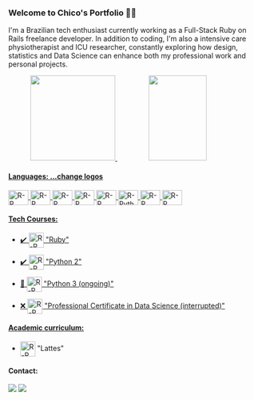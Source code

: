 ### Welcome to Chico's Portfolio 👋👋

I'm a Brazilian tech enthusiast currently working as a Full-Stack Ruby on Rails freelance developer. In addition to coding, I'm also a intensive care physiotherapist and ICU researcher, constantly exploring how design, statistics and Data Science can enhance both my professional work and personal projects. 

<div align="center">
  <a href="https://github.com/Chicoz0">
  <img height="170em" src="https://github-readme-stats.vercel.app/api?username=Chicoz0&show_icons=true&theme=tokyonight&include_all_commits=true&count_private=true"/>
  <img height="170em" width="48%" src="https://github-readme-stats.vercel.app/api/top-langs/?username=Chicoz0&layout=compact&langs_count=7&theme=tokyonight"/>
</div>


#### Languages: ...change logos
  <img align="center" alt="R-R" height="30" width="40" src="https://cdn.jsdelivr.net/gh/devicons/devicon@latest/icons/rails/rails-plain-wordmark.svg" />
  <img align="center" alt="R-R" height="30" width="40" src="https://cdn.jsdelivr.net/gh/devicons/devicon@latest/icons/ruby/ruby-original.svg" />
  <img align="center" alt="R-R" height="30" width="40" src="https://cdn.jsdelivr.net/gh/devicons/devicon@latest/icons/html5/html5-original.svg" />
  <img align="center" alt="R-R" height="30" width="40" src="https://cdn.jsdelivr.net/gh/devicons/devicon@latest/icons/css3/css3-original.svg" />
  <img align="center" alt="R-R" height="30" width="40" src="https://cdn.jsdelivr.net/gh/devicons/devicon@latest/icons/javascript/javascript-original.svg" />
  
  <img align="center" alt="R-Python" height="30" width="40" src="https://cdn.jsdelivr.net/gh/devicons/devicon/icons/python/python-original.svg" />
  <img align="center" alt="R-R" height="30" width="40" src="https://cdn.jsdelivr.net/gh/devicons/devicon@latest/icons/azuresqldatabase/azuresqldatabase-original.svg" />
  <img align="center" alt="R-R" height="30" width="40" src="https://cdn.jsdelivr.net/gh/devicons/devicon/icons/rstudio/rstudio-original.svg" />
  
#### Tech Courses:   
  - ✔️ <img align="center" alt="R-R" height="30" src="https://img.shields.io/badge/Codecademy-FFF0E5?style=for-the-badge&logo=codecademy&logoColor=303347" /> "Ruby"
  
  - ✔️ <img align="center" alt="R-R" height="30" src="https://img.shields.io/badge/Codecademy-FFF0E5?style=for-the-badge&logo=codecademy&logoColor=303347" /> "Python 2"

  - 🌱 <img align="center" alt="R-R" height="30" src="https://img.shields.io/badge/Codecademy-FFF0E5?style=for-the-badge&logo=codecademy&logoColor=303347" /> "Python 3 (ongoing)"
  
  - ❌ <img align="center" alt="R-R" height="30" src="https://img.shields.io/badge/Edx-193A3E?style=for-the-badge&logo=edx&logoColor=white" /> "Professional Certificate in Data Science (interrupted)"  
  
#### Academic curriculum:
  - [<img align="center" alt="R-R" height="30" src="https://img.shields.io/website-up-down-green-red/http/monip.org.svg" />](http://lattes.cnpq.br/9487566527044104) "Lattes"
  
#### Contact:
  <a href = "mailto:franciscolemosfisio@gmail.com"><img src="https://img.shields.io/badge/-Gmail-%23333?style=for-the-badge&logo=gmail&logoColor=white" target="_blank"></a>
  <a href = "https://www.linkedin.com/in/chicos0" target="_blank"><img src="https://img.shields.io/badge/-LinkedIn-%230077B5?style=for-the-badge&logo=linkedin&logoColor=white" target="_blank"></a>
